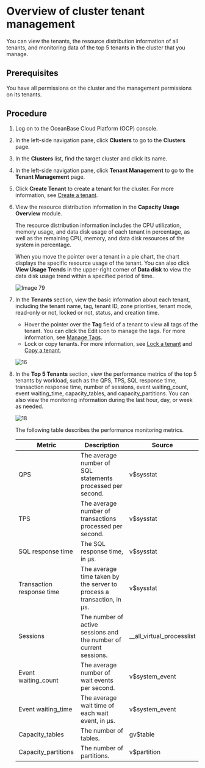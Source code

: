 # Overview of cluster tenant management

You can view the tenants, the resource distribution information of all tenants, and monitoring data of the top 5 tenants in the cluster that you manage.

## Prerequisites

You have all permissions on the cluster and the management permissions on its tenants.

## Procedure

1. Log on to the OceanBase Cloud Platform (OCP) console.

2. In the left-side navigation pane, click **Clusters** to go to the **Clusters** page.

3. In the **Clusters** list, find the target cluster and click its name.

4. In the left-side navigation pane, click **Tenant Management** to go to the **Tenant Management** page.

5. Click **Create Tenant** to create a tenant for the cluster. For more information, see [Create a tenant](../500.quickstart/600.quickstart-create-a-tenant.md).

6. View the resource distribution information in the **Capacity Usage Overview** module.

   The resource distribution information includes the CPU utilization, memory usage, and data disk usage of each tenant in percentage, as well as the remaining CPU, memory, and data disk resources of the system in percentage.

   When you move the pointer over a tenant in a pie chart, the chart displays the specific resource usage of the tenant. You can also click **View Usage Trends** in the upper-right corner of **Data disk** to view the data disk usage trend within a specified period of time.

   ![Image 79](https://obbusiness-private.oss-cn-shanghai.aliyuncs.com/doc/img/ocp/420/420-en/%E5%AE%B9%E9%87%8F%E4%BD%BF%E7%94%A8%E6%80%BB%E8%A7%88.png)

7. In the **Tenants** section, view the basic information about each tenant, including the tenant name, tag, tenant ID, zone priorities, tenant mode, read-only or not, locked or not, status, and creation time.

   * Hover the pointer over the **Tag** field of a tenant to view all tags of the tenant. You can click the Edit icon to manage the tags. For more information, see [Manage Tags](../1600.system-management-features/800.manage-tags/100.tags-overview.md).
   * Lock or copy tenants. For more information, see [Lock a tenant](../700.tenant-functions/600.manage-a-tenant/300.locked-a-tenant.md) and [Copy a tenant](../700.tenant-functions/600.manage-a-tenant/200.replication-a-tenant.md).

   ![16](https://obbusiness-private.oss-cn-shanghai.aliyuncs.com/doc/img/ocp/422-en/%E9%9B%86%E7%BE%A4%E7%A7%9F%E6%88%B7%E5%88%97%E8%A1%A81.png)

8. In the **Top 5 Tenants** section, view the performance metrics of the top 5 tenants by workload, such as the QPS, TPS, SQL response time, transaction response time, number of sessions, event waiting_count, event waiting_time, capacity_tables, and capacity_partitions. You can also view the monitoring information during the last hour, day, or week as needed.

   ![18](https://obbusiness-private.oss-cn-shanghai.aliyuncs.com/doc/img/ocp/420/420-en/%E7%A7%9F%E6%88%B7top5.png)

   The following table describes the performance monitoring metrics.

   | Metric | Description | Source |
   |----------|----------------------|---------------------------|
   | QPS | The average number of SQL statements processed per second. | v$sysstat |
   | TPS | The average number of transactions processed per second. | v$sysstat |
   | SQL response time | The SQL response time, in µs. | v$sysstat |
   | Transaction response time | The average time taken by the server to process a transaction, in µs. | v$sysstat |
   | Sessions | The number of active sessions and the number of current sessions. | __all_virtual_processlist |
   | Event waiting_count | The average number of wait events per second. | v$system_event |
   | Event waiting_time | The average wait time of each wait event, in μs. | v$system_event |
   | Capacity_tables | The number of tables. | gv$table |
   | Capacity_partitions | The number of partitions. | v$partition |
